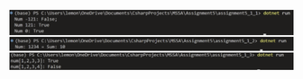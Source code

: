 ![image caption](./assignment5_1_1/image.png)
![image caption](./assignment5_1_2/image.png)
![image caption](./assignment5_1_3/image.png)
